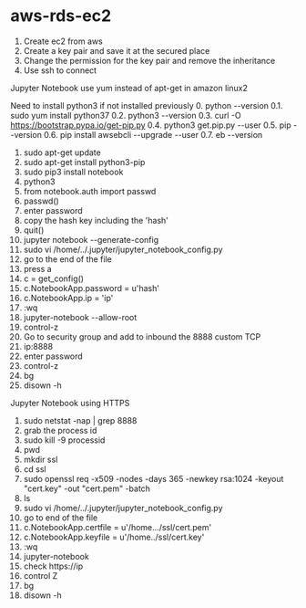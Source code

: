 # aws-rds-ec2

1. Create ec2 from aws
2. Create a key pair and save it at the secured place
3. Change the permission for the key pair and remove the inheritance
4. Use ssh to connect

Jupyter Notebook
use yum instead of apt-get in amazon linux2

Need to install python3 if not installed previously
0. python --version
0.1. sudo yum install python37
0.2. python3 --version
0.3. curl -O https://bootstrap.pypa.io/get-pip.py
0.4. python3 get.pip.py --user
0.5. pip --version
0.6. pip install awsebcli --upgrade --user
0.7. eb --version 
1. sudo apt-get update 
2. sudo apt-get install python3-pip
3. sudo pip3 install notebook
4. python3
5. from notebook.auth import passwd
6. passwd()
7. enter password
8. copy the hash key including the 'hash'
9. quit()
10. jupyter notebook --generate-config
11. sudo vi /home/../.jupyter/jupyter_notebook_config.py
12. go to the end of the file
13. press a
14. c = get_config()
15. c.NotebookApp.password = u'hash'
16. c.NotebookApp.ip = 'ip'
17. :wq
18. jupyter-notebook --allow-root
19. control-z
20. Go to security group and add to inbound the 8888 custom TCP 
21. ip:8888
22. enter password
23. control-z
24. bg
25. disown -h

Jupyter Notebook using HTTPS
1. sudo netstat -nap | grep 8888
2. grab the process id
3. sudo kill -9 processid
4. pwd
5. mkdir ssl
6. cd ssl
7. sudo openssl req -x509 -nodes -days 365 -newkey rsa:1024 -keyout "cert.key" -out "cert.pem" -batch
8. ls
9. sudo vi /home/../.jupyter/jupyter_notebook_config.py
10. go to end of the file
11. c.NotebookApp.certfile = u'/home.../ssl/cert.pem'
12. c.NotebookApp.keyfile = u'/home../ssl/cert.key'
13. :wq
14. jupyter-notebook
15. check https://ip
16. control Z
17. bg
18. disown -h


